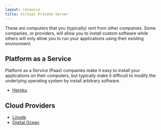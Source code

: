```yaml
---
layout: resource
title: Virtual Private Server
---
```


These are computers that you (typically) rent from other companies. Some
companies, or providers, will allow you to install custom software while others
will only allow you to run your applications using their existing environment.

## Platform as a Service

Platform as a Service (Paas) companies make it easy to install your
applications on their computers, but typically make it difficult to modify the
underlying operating system by install arbitrary software.

- [Heroku](https://www.heroku.com/)


## Cloud Providers

- [Linode](https://www.linode.com/)
- [Digital Ocean](https://www.digitalocean.com/)
